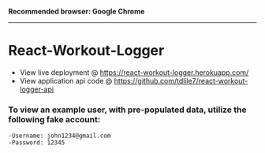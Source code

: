 **Recommended browser: Google Chrome**

*** 

# React-Workout-Logger
  - View live deployment @ https://react-workout-logger.herokuapp.com/
  - View application api code @ https://github.com/tdlile7/react-workout-logger-api

### To view an example user, with pre-populated data, utilize the following fake account:
    -Username: john1234@gmail.com
    -Password: 12345

